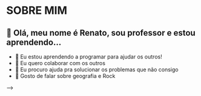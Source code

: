# SOBRE MIM
##  🔭 Olá, meu nome é Renato, sou professor e estou aprendendo...

- 🌱 Eu estou aprendendo a programar para ajudar os outros!
- 👯 Eu quero colaborar com os outros
- 🤔 Eu procuro ajuda pra solucionar os problemas que não consigo
- 💬 Gosto de falar sobre geografia e Rock


-->
